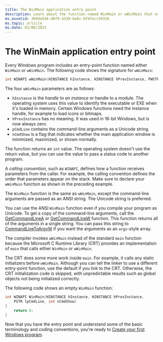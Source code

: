 ```yaml
---
title: The WinMain application entry point
description: Learn about the function named WinMain or wWinMain that every Windows program includes, and its parameters.
ms.assetid: 389da5d4-d0f9-4339-be6c-0f4fecc59316
ms.topic: article
ms.date: 02/08/2023
---
```


# The WinMain application entry point

Every Windows program includes an entry-point function named either `WinMain` or `wWinMain`. The following code shows the signature for `wWinMain`:

```cpp
int WINAPI wWinMain(HINSTANCE hInstance, HINSTANCE hPrevInstance, PWSTR pCmdLine, int nCmdShow);
```

The four `wWinMain` parameters are as follows:

- `hInstance` is the *handle to an instance* or handle to a module. The operating system uses this value to identify the executable or EXE when it's loaded in memory. Certain Windows functions need the instance handle, for example to load icons or bitmaps.
- `hPrevInstance` has no meaning. It was used in 16-bit Windows, but is now always zero.
- `pCmdLine` contains the command-line arguments as a Unicode string.
- `nCmdShow` is a flag that indicates whether the main application window is minimized, maximized, or shown normally.

The function returns an `int` value. The operating system doesn't use the return value, but you can use the value to pass a status code to another program.

A *calling convention*, such as `WINAPI`, defines how a function receives parameters from the caller. For example, the calling convention defines the order that parameters appear on the stack. Make sure to declare your `wWinMain` function as shown in the preceding example.

The `WinMain` function is the same as `wWinMain`, except the command-line arguments are passed as an ANSI string. The Unicode string is preferred.

You can use the ANSI `WinMain` function even if you compile your program as Unicode. To get a copy of the command-line arguments, call the [GetCommandLineA](/windows/desktop/api/processenv/nf-processenv-getcommandlinea) or [GetCommandLineW](/windows/win32/api/processenv/nf-processenv-getcommandlinew) function. This function returns all of the arguments in a single string. You can pass this string to [CommandLineToArgvW](/windows/desktop/api/shellapi/nf-shellapi-commandlinetoargvw) if you want the arguments as an `argv`-style array.

The compiler invokes `wWinMain` instead of the standard `main` function because the Microsoft C Runtime Library (CRT) provides an implementation of `main` that calls either `WinMain` or `wWinMain`.

The CRT does some more work inside `main`. For example, it calls any static initializers before `wWinMain`. Although you can tell the linker to use a different entry-point function, use the default if you link to the CRT. Otherwise, the CRT initialization code is skipped, with unpredictable results such as global objects not being initialized correctly.

The following code shows an empty `WinMain` function:


```cpp
int WINAPI WinMain(HINSTANCE hInstance, HINSTANCE hPrevInstance,
    PSTR lpCmdLine, int nCmdShow)
{
    return 0;
}
```

Now that you have the entry point and understand some of the basic terminology and coding conventions, you're ready to [Create your first Windows program](your-first-windows-program.md).

